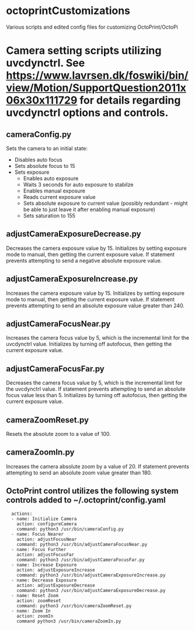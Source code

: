 # octoprintCustomizations
Various scripts and edited config files for customizing OctoPrint/OctoPi
# Camera setting scripts utilizing uvcdynctrl. See https://www.lavrsen.dk/foswiki/bin/view/Motion/SupportQuestion2011x06x30x111729 for details regarding uvcdynctrl options and controls.
## cameraConfig.py
Sets the camera to an initial state:
- Disables auto focus
- Sets absolute focus to 15
- Sets exposure
  - Enables auto exposure
  - Waits 3 seconds for auto exposure to stabilze
  - Enables manual exposure
  - Reads current exposure value 
  - Sets absolute exposure to current value (possibly redundant - might be able to just leave it after enabling manual exposure)
  - Sets saturation to 155
## adjustCameraExposureDecrease.py
Decreases the camera exposure value by 15. Initializes by setting exposure mode to manual, then getting the current exposure value. If statement prevents attempting to send a negative absolute exposure value.
## adjustCameraExposureIncrease.py
Increases the camera exposure value by 15. Initializes by setting exposure mode to manual, then getting the current exposure value. If statement prevents attempting to send an absolute exposure value greater than 240.
## adjustCameraFocusNear.py
Increases the camera focus value by 5, which is the incremental limit for the uvcdynctrl value. Initializes by turning off autofocus, then getting the current exposure value.
## adjustCameraFocusFar.py
Decreases the camera focus value by 5, which is the incremental limit for the uvcdynctrl value. If statement prevents attempting to send an absolute focus value less than 5. Initializes by turning off autofocus, then getting the current exposure value.
## cameraZoomReset.py
Resets the absolute zoom to a value of 100.
## cameraZoomIn.py
Increases the camera absolute zoom by a value of 20. If statement prevents attempting to send an absolute zoom value greater than 180.
## OctoPrint control utilizes the following system controls added to ~/.octoprint/config.yaml
```system:
  actions:
  - name: Initialize Camera
    action: configureCamera
    command: python3 /usr/bin/cameraConfig.py
  - name: Focus Nearer
    action: adjustFocusNear
    command: python3 /usr/bin/adjustCameraFocusNear.py
  - name: Focus Further
    action: adjustFocusFar
    command: python3 /usr/bin/adjustCameraFocusFar.py
  - name: Increase Exposure
    action: adjustExposureIncrease
    command: python3 /usr/bin/adjustCameraExposureIncrease.py
  - name: Decrease Exposure
    action: adjustExposureDecrease
    command: python3 /usr/bin/adjustCameraExposureDecrease.py
  - name: Reset Zoom
    action: zoomReset
    command: python3 /usr/bin/cameraZoomReset.py
  - name: Zoom In
    action: zoomIn
    command python3 /usr/bin/cameraZoomIn.py 
```

